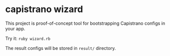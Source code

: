 # capistrano wizard

This project is proof-of-concept tool for bootstrapping Capistrano configs in your app.

Try it: `ruby wizard.rb`

The result configs will be stored in `result/` directory.
